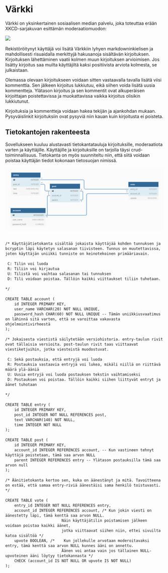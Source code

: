 # Värkki

Värkki on yksinkertainen sosiaalisen median palvelu, joka toteuttaa erään XKCD-sarjakuvan esittämän moderaatiomuodon:

![](https://imgs.xkcd.com/comics/constructive.png)

Rekistöröitynyt käyttäjä voi lisätä Värkkiin lyhyen markdowninkielisen ja mahdollisesti risuaidalla merkittyjä hakusanoja sisältävän kirjoituksen. Kirjoituksen lähettäminen vaatii kolmen muun kirjoituksen arvioimisen. Jos lisätty kirjoitus saa muilta käyttäjiltä kaksi positiivista arviota kolmesta, se julkaistaan.

Olemassa olevaan kirjoitukseen voidaan sitten vastaavalla tavalla lisätä viisi kommenttia. Sen jälkeen kirjoitus lukkiutuu, eikä siihen voida lisätä uusia kommentteja. Ylätason kirjoitus ja sen kommentit ovat alkuperäisen kirjoittajan poistettavissa ja muokattavissa vaikka kirjoitus olisikin lukkiutunut.

Kirjoituksia ja kommentteja voidaan hakea tekijän ja ajankohdan mukaan. Pysyväislinkit kirjoituksiin ovat pysyviä niin kauan kuin kirjoitusta ei poisteta.

## Tietokantojen rakenteesta

Sovellukseen kuuluu alustavasti tietokantatauluja kirjoituksille, moderaatiota varten ja käyttäjille. Käyttäjille ja kirjoituksille on tarjolla täysi crud-toiminnallisuus. Tietokanta on myös suunniteltu niin, että siitä voidaan poistaa käyttäjän tiedot kokonaan tietosuojan nimissä.

![](tietokantadiagrammi.png)

<!--

Table account {
  id INTEGEGER [pk]
  user_name VARCHAR(20)
  password_hash CHAR(60)
}

Table entry {
  id INTEGER [pk]
  post_id INTEGER [ref: > post.id]
  text VARCHAR(140)
  time INTEGER
}

Table post {
  id INTEGER [pk]
  account_id INTEGER [ref: - account.id]
  parent INTEGER [ref: - post.id]
}

Table vote {
  entry_id INTEGER [ref: > entry.id]
  account_id INTEGER [ref: > account.id]
  upvote BOOLEAN
}


-->

```

/* Käyttäjätietokanta sisältää jokaista käyttäjää kohden tunnuksen ja bcryptin läpi käytetyn salasanan tiivisteen. Tunnus on muutettavissa, joten käyttäjän uniikki tunniste on keinotekoinen primääriavain.
 
 C: Tilin voi luoda
 R: Tiliin voi kirjautua
 U: Tilistä voi vaihtaa salasanan tai tunnuksen
 D: Tili voidaan poistaa. Tällöin kaikki viittaukset tiliin tuhotaan.
 
*/

CREATE TABLE account (
    id INTEGER PRIMARY KEY,
    user_name VARCHAR(20) NOT NULL UNIQUE,
    password_hash CHAR(60) NOT NULL UNIQUE -- Tämän uniikkiusvaatimus on lähinnä sitä varten, että se varoittaa vakavasta ohjelmointivirheestä
);

/* Jokaisesta viestistä säilytetään versiohistoria. entry-taulun rivit ovat tällaisia versioita. post-taulun rivit taas viittaavat viestiketjuihin, jotka viesteistä muodostuvat.
 
 C: Sekä postauksia, että entryjä voi luoda
 R: Postauksia vastaavia entryjä voi lukea, mikäli niillä on riittävä määrä ylä-ääniä
 U: Uusia entryjä voi luoda postauksen tekstin vaihtamiseksi
 D: Postauksen voi poistaa. Tällöin kaikki siihen liittyvät entryt ja äänet tuhotaan

*/

CREATE TABLE entry (
    id INTEGER PRIMARY KEY,
    post_id INTEGER NOT NULL REFERENCES post,
    text VARCHAR(140) NOT NULL,
    time INTEGER NOT NULL
);

CREATE TABLE post (
    id INTEGER PRIMARY KEY,
    account_id INTEGER REFERENCES account, -- Kun vastineen tehnyt käyttäjä poistetaan, tämä saa arvon NULL
    parent INTEGER REFERENCES entry -- Ylätason postauksilla tämä saa arvon null
);

/* Äänitietokanta kertoo sen, kuka on äänestänyt ja mitä. Tavoitteena on estää, että samaa entry-riviä äänestäisi sama henkilö toistuvasti. */

CREATE TABLE vote (
    entry_id INTEGER NOT NULL REFERENCES entry,
    account_id INTEGER REFERENCES account, /* Kun jokin viesti on äänestetty läpi, tämä kenttä saa arvon NULL.
                         Näin käyttäjätilin poistamisen jälkeen voidaan poistaa kaikki äänet,
                         jotka viittaavat siihen niin, ettei sivuilta katoa sisältöä */
    upvote BOOLEAN, /*    Kun jollekulle arvotaan moderoitavaksi entry, tämä kenttä saa arvon NULL kunnes ääni on annettu.
                         Äänen voi antaa vain jos tällainen NULL-upvoteinen ääni löytyy tietokannasta */
    CHECK (account_id IS NOT NULL OR upvote IS NOT NULL)
);

```
